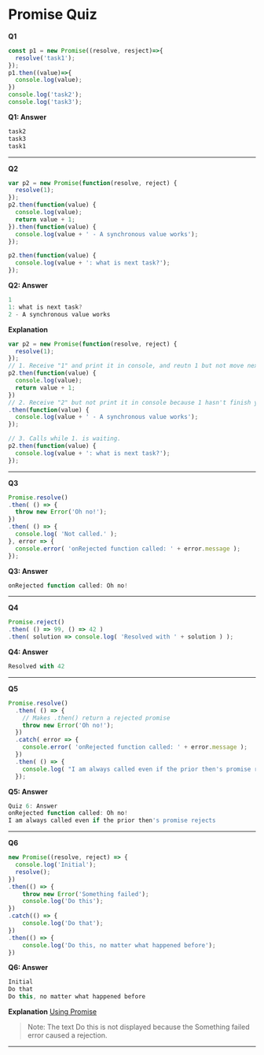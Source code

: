 # Promise Quiz

**Q1**
```js
const p1 = new Promise((resolve, resject)=>{
  resolve('task1');
});
p1.then((value)=>{
  console.log(value);
})
console.log('task2');
console.log('task3');
```

**Q1: Answer**
```js
task2
task3
task1
```
<hr />



**Q2**
```js
var p2 = new Promise(function(resolve, reject) {
  resolve(1);
});
p2.then(function(value) {
  console.log(value);
  return value + 1;
}).then(function(value) {
  console.log(value + ' - A synchronous value works');
});

p2.then(function(value) {
  console.log(value + ': what is next task?'); 
});
```
**Q2: Answer**
```js
1
1: what is next task?
2 - A synchronous value works
```

**Explanation**
```js
var p2 = new Promise(function(resolve, reject) {
  resolve(1);
});
// 1. Receive "1" and print it in console, and reutn 1 but not move next then because it is que.
p2.then(function(value) {
  console.log(value);
  return value + 1;
})
// 2. Receive "2" but not print it in console because 1 hasn't finish yet.
.then(function(value) {
  console.log(value + ' - A synchronous value works');
});

// 3. Calls while 1. is waiting.
p2.then(function(value) {
  console.log(value + ': what is next task?'); 
});
```


<hr />

**Q3**
```js
Promise.resolve()
.then( () => {
  throw new Error('Oh no!');
})
.then( () => { 
  console.log( 'Not called.' );
}, error => {
  console.error( 'onRejected function called: ' + error.message );
});
```
**Q3: Answer**
```js
onRejected function called: Oh no!
```
<hr />

**Q4**
```js
Promise.reject()
.then( () => 99, () => 42 ) 
.then( solution => console.log( 'Resolved with ' + solution ) );

```
**Q4: Answer**
```js
Resolved with 42
```
<hr />

**Q5**
```js
Promise.resolve()
  .then( () => {
    // Makes .then() return a rejected promise
    throw new Error('Oh no!');
  })
  .catch( error => {
    console.error( 'onRejected function called: ' + error.message );
  })
  .then( () => {
    console.log( "I am always called even if the prior then's promise rejects" );
  });
```
**Q5: Answer**
```js
Quiz 6: Answer
onRejected function called: Oh no!
I am always called even if the prior then's promise rejects
```
<hr />


**Q6**

```js
new Promise((resolve, reject) => {
  console.log('Initial');
  resolve();
})
.then(() => {
    throw new Error('Something failed');
    console.log('Do this');
})
.catch(() => {
    console.log('Do that');
})
.then(() => {
    console.log('Do this, no matter what happened before');
})
```

**Q6: Answer**

```js
Initial
Do that
Do this, no matter what happened before
```
**Explanation**
[Using Promise](https://developer.mozilla.org/en-US/docs/Web/JavaScript/Guide/Using_promises)
>Note: The text Do this is not displayed because the Something failed error caused a rejection.
<hr />
